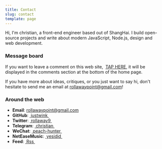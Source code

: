 ```yaml
---
title: Contact
slug: contact
template: page
---
```


Hi, I'm christian, a front-end engineer based out of ShangHai. I build open-source projects and write about modern JavaScript, Node.js, design and web development.

### Message board
If you want to leave a comment on this web site, &nbsp;[TAP HERE](/message), it will be displayed in the comments section at the bottom of the home page.

If you have more about ideas, critiques, or you just want to say hi, don't hesitate to send me an email at [rollawaypoint@gmail.com](mailto:srollawaypoint@gmail.com)!

### Around the web

- **Email**: [rollawaypoint@gmail.com](mailto:rollawaypoint@gmail.com)
- **GitHub**: <a target="_blank" href="https://github.com/justwink">&nbsp;justwink&nbsp;</a>
- **Twitter**: <a target="_blank" href="https://twitter.com/rollaway9">&nbsp;rollaway9&nbsp;</a>
- **Telegram**: <a target="_blank" href="https://t.me/christiankwok">&nbsp;christian&nbsp;</a>
- **WeChat**: <a target="_blank" href="/wechat.jpeg">&nbsp;peach-hunter&nbsp;</a>
- **NetEaseMusic**: <a target="_blank" href="https://music.163.com/#/user/home?id=65978744">&nbsp;yesidid&nbsp;</a>
- **Feed**: <a target="_blank" href="https://kwoks.me/rss.xml">&nbsp;Rss&nbsp;</a>
